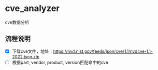 # cve_analyzer
cve数据分析
## 流程说明
- [x] 下载cve文件，地址：https://nvd.nist.gov/feeds/json/cve/1.1/nvdcve-1.1-2022.json.zip
- [ ] 根据part, vendor, product, version匹配命中的cve
